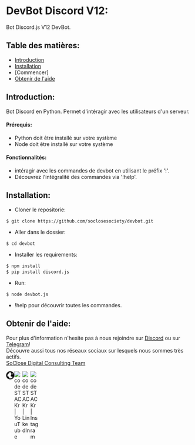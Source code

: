 # DevBot Discord V12:
Bot Discord.js V12 DevBot.

## Table des matières:
* [Introduction]
* [Installation]
* [Commencer]
* [Obtenir de l'aide]

## Introduction:
Bot Discord en Python. Permet d'intéragir avec les utilisateurs d'un serveur.
#### Prérequis:
* Python doit être installé sur votre système
* Node doit être installé sur votre système 
#### Fonctionnalités:
* intéragir avec les commandes de devbot en  utilisant le préfix '!'.
* Découvrez l'intégralité des commandes via '!help'.

## Installation:
* Cloner le repositorie: 
```
$ git clone https://github.com/soclosesociety/devbot.git
``` 

* Aller dans le dossier:
```
$ cd devbot
```

* Installer les requirements: 
```
$ npm install
$ pip install discord.js
``` 

* Run: 
```
$ node devbot.js
``` 

* !help pour découvrir toutes les commandes.


## Obtenir de l'aide:
Pour plus d'information n'hesite pas à nous rejoindre sur [Discord] ou sur [Telegram]!  
Découvre aussi tous nos réseaux sociaux sur lesquels nous sommes très actifs. 
<br>
[SoClose Digital Consulting Team]
<br>

[<img align="left" alt="codeSTACKr.com" width="22px" src="https://raw.githubusercontent.com/iconic/open-iconic/master/svg/globe.svg" />][website]
[<img align="left" alt="codeSTACKr | YouTube" width="22px" src="https://cdn.jsdelivr.net/npm/simple-icons@v3/icons/youtube.svg" />][youtube]
[<img align="left" alt="codeSTACKr | LinkedIn" width="22px" src="https://cdn.jsdelivr.net/npm/simple-icons@v3/icons/linkedin.svg" />][linkedin]
[<img align="left" alt="codeSTACKr | Instagram" width="22px" src="https://cdn.jsdelivr.net/npm/simple-icons@v3/icons/instagram.svg" />][instagram]

[website]: https://soclose.co
[youtube]: https://youtube.com/
[instagram]: https://instagram.com/socloseagency
[linkedin]: https://www.linkedin.com/company/soclosedigital
[introduction]: https://github.com/SoCloseSociety/devbot#introduction
[installation]: https://github.com/SoCloseSociety/devbot#installation
[Obtenir de l'aide]: https://github.com/SoCloseSociety/devbot#obtenir-de-laide
[Discord]: https://discord.gg/nmFv2U3yHK
[Telegram]: https://t.me/soclosetv
[SoClose Digital Consulting Team]: https://soclose.co